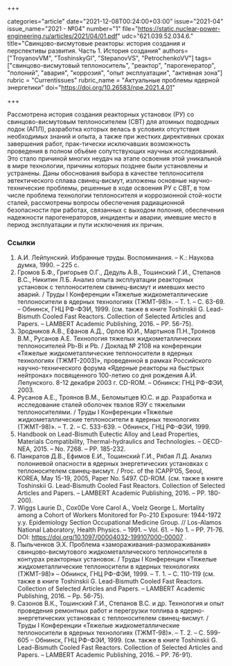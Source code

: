 +++

categories="article"
date="2021-12-08T00:24:00+03:00"
issue="2021-04"
issue_name="2021 - №04"
number="1"
file="https://static.nuclear-power-engineering.ru/articles/2021/04/01.pdf"
udc="621.039.52.034.6."
title="Свинцово-висмутовые реакторы: история создания и перспективы развития. Часть 1. История создания"
authors=["TroyanovVM", "ToshinskyGI", "StepanovVS", "PetrochenkoVV"]
tags=["свинцово-висмутовый теплоноситель", "реактор", "парогенератор", "полоний", "авария", "коррозия", "опыт эксплуатации", "активная зона"]
rubric = "Сurrentissues"
rubric_name = "Актуальные проблемы ядерной энергетики"
doi="https://doi.org/10.26583/npe.2021.4.01"

+++

Рассмотрена история создания реакторных установок (РУ) со свинцово-висмутовым теплоносителем (СВТ) для атомных подводных лодок (АПЛ), разработка которых велась в условиях отсутствия необходимых знаний и опыта, а также при жестких директивных сроках завершения работ, прак-тически исключавших возможность проведения в полном объёме сопутствующих научных исследований. Это стало причиной многих неудач на этапе освоения этой уникальной в мире технологии, причины которых позднее были установлены и устранены. Даны обоснования выбора в качестве теплоносителя эвтектического сплава свинец-висмут, изложены основные научно-технические проблемы, решенные в ходе освоения РУ с СВТ, в том числе проблема технологии теплоносителя и коррозионной стой-кости сталей, рассмотрены вопросы обеспечения радиационной безопасности при работах, связанных с выходом полония, обеспечения надежности парогенераторов, инциденты и аварии, имевшие место в период эксплуатации и пути исключения их причин.

### Ссылки

1. А.И. Лейпунский. Избранные труды. Воспоминания. – К.: Наукова думка, 1990. – 225 с.
2. Громов Б.Ф., Григорьев О.Г., Дедуль А.В., Тошинский Г.И., Степанов В.С., Никитин Л.Б. Анализ опыта эксплуатации реакторных установок с теплоносителем свинец-висмут и имевших место аварий. / Труды I Конференции «Тяжелые жидкометаллические теплоносители в ядерных технологиях (ТЖМТ-98)». – Т. 1. – С. 63-69. – Обнинск, ГНЦ РФ-ФЭИ, 1999. (см. также в книге Toshinskii G. Lead-Bismuth Cooled Fast Reactors. Collection of Selected Articles and Papers. – LAMBERT Academic Publishing, 2016. – PP. 56-75).
3. Зродников А.В., Ефанов А.Д., Орлов Ю.И., Мартынов П.Н.,Троянов В.М., Русанов А.Е. Технология тяжелых жидкометаллических теплоносителей Pb-Bi и Pb. / Доклад № 2108 на конференции «Тяжелые жидкометаллические теплоносители в ядерных технологиях (ТЖМТ-2003)», проведенной в рамках Российского научно-технического форума «Ядерные реакторы на быстрых нейтронах» посвященного 100-летию со дня рождения А.И. Лепунского. 8-12 декабря 2003 г. CD-ROM. – Обнинск: ГНЦ РФ-ФЭИ, 2003.
4. Русанов А.Е., Троянов В.М., Беломытцев Ю.С. и др. Разработка и исследование сталей оболочек твэлов ЯЭУ с тяжелыми теплоносителями. / Труды I Конференции «Тяжелые жидкометаллические теплоносители в ядерных технологиях (ТЖМТ-98)». – Т. 2. – С. 533-639. – Обнинск, ГНЦ РФ-ФЭИ, 1999.
5. Handbook on Lead-Bismuth Eutectic Alloy and Lead Properties, Materials Compatibility, Thermal-hydraulics and Technologies. – OECD-NEA, 2015. – No. 7268. – PP. 185-232.
6. Панкратов Д.В., Ефимов Е.И., Тошинский Г.И., Рябая Л.Д. Анализ полониевой опасности в ядерных энергетических установках с теплоносителем свинец-висмут. / Proc. of the ICAPP’05, Seoul, KOREA, May 15-19, 2005, Paper No. 5497. CD-ROM. (см. также в книге Toshinskii G. Lead-Bismuth Cooled Fast Reactors. Collection of Selected Articles and Papers. – LAMBERT Academic Publishing, 2016. – PP. 180-200).
7. Wiggs Laurie D., Cox0De Vore Carol A., Voelz George L. Mortality among a Cohort of Workers Monitored for Po-210 Exposure: 1944-1972 y.y. Epidemiology Section Occupational Medicine Group. // Los-Alamos National Laboratory, Health Physics. – 1991. – Vol. 61. – No 1. – PP. 71-76. DOI: https://doi.org/10.1097/00004032-199107000-00007 .
8. Пыльченков Э.Х. Проблема «замораживания-размораживания» свинцово-висмутового жидкометаллического теплоносителя в контурах реакторных установок. / Труды I Конференции «Тяжелые жидкометаллические теплоносители в ядерных технологиях (ТЖМТ-98)» – Обнинск, ГНЦ РФ-ФЭИ, 1999. – Т. 1. – С. 110-119 (см. также в книге Toshinskii G. Lead-Bismuth Cooled Fast Reactors. Collection of Selected Articles and Papers. – LAMBERT Academic Publishing, 2016. – Pp. 56-75).
9. Сазонов В.К., Тошинский Г.И., Степанов В.С. и др. Технология и опыт проведения ремонтных работ и перегрузки топлива в ядерно-энергетических установках с теплоносителем свинец-висмут. / Труды I Конференции «Тяжелые жидкометаллические теплоносители в ядерных технологиях (ТЖМТ-98)». – Т. 2. – С. 599-605 – Обнинск, ГНЦ РФ-ФЭИ, 1999. (см. также в книге Toshinskii G. Lead-Bismuth Cooled Fast Reactors. Collection of Selected Articles and Papers. – LAMBERT Academic Publishing, 2016. – PP. 76-91).
